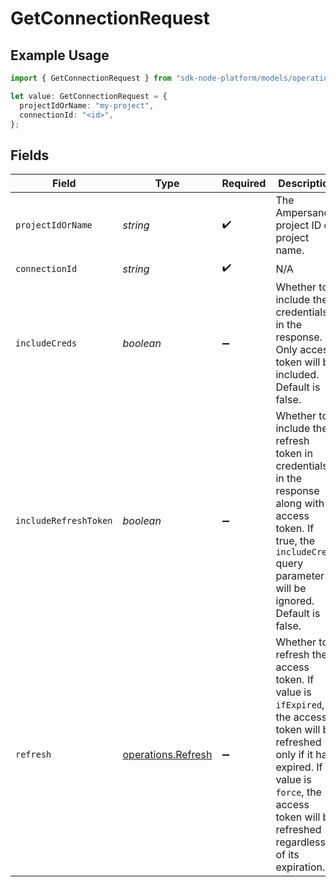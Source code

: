 # GetConnectionRequest

## Example Usage

```typescript
import { GetConnectionRequest } from "sdk-node-platform/models/operations";

let value: GetConnectionRequest = {
  projectIdOrName: "my-project",
  connectionId: "<id>",
};
```

## Fields

| Field                                                                                                                                                                                                          | Type                                                                                                                                                                                                           | Required                                                                                                                                                                                                       | Description                                                                                                                                                                                                    | Example                                                                                                                                                                                                        |
| -------------------------------------------------------------------------------------------------------------------------------------------------------------------------------------------------------------- | -------------------------------------------------------------------------------------------------------------------------------------------------------------------------------------------------------------- | -------------------------------------------------------------------------------------------------------------------------------------------------------------------------------------------------------------- | -------------------------------------------------------------------------------------------------------------------------------------------------------------------------------------------------------------- | -------------------------------------------------------------------------------------------------------------------------------------------------------------------------------------------------------------- |
| `projectIdOrName`                                                                                                                                                                                              | *string*                                                                                                                                                                                                       | :heavy_check_mark:                                                                                                                                                                                             | The Ampersand project ID or project name.                                                                                                                                                                      | my-project                                                                                                                                                                                                     |
| `connectionId`                                                                                                                                                                                                 | *string*                                                                                                                                                                                                       | :heavy_check_mark:                                                                                                                                                                                             | N/A                                                                                                                                                                                                            |                                                                                                                                                                                                                |
| `includeCreds`                                                                                                                                                                                                 | *boolean*                                                                                                                                                                                                      | :heavy_minus_sign:                                                                                                                                                                                             | Whether to include the credentials in the response. Only access token will be included. Default is false.                                                                                                      |                                                                                                                                                                                                                |
| `includeRefreshToken`                                                                                                                                                                                          | *boolean*                                                                                                                                                                                                      | :heavy_minus_sign:                                                                                                                                                                                             | Whether to include the refresh token in credentials in the response along with access token. If true, the `includeCreds` query parameter will be ignored. Default is false.                                    |                                                                                                                                                                                                                |
| `refresh`                                                                                                                                                                                                      | [operations.Refresh](../../models/operations/refresh.md)                                                                                                                                                       | :heavy_minus_sign:                                                                                                                                                                                             | Whether to refresh the access token. If value is `ifExpired`, the access token will be refreshed only if it has expired. If value is `force`, the access token will be refreshed regardless of its expiration. |                                                                                                                                                                                                                |